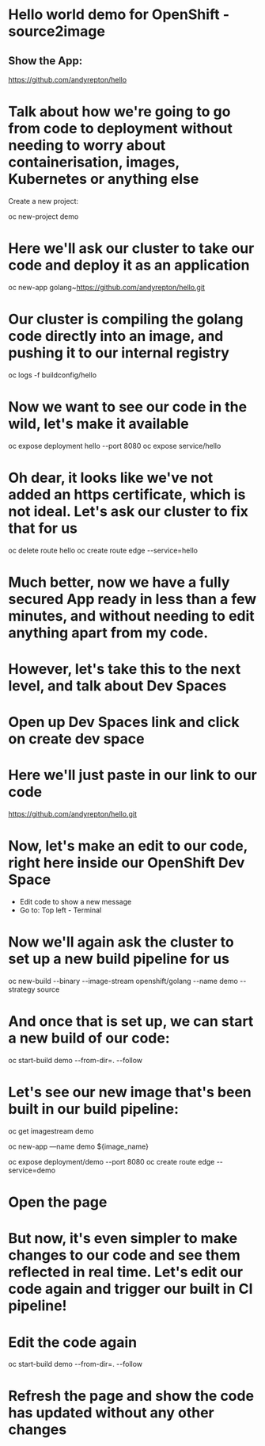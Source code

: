 # Hello world demo for OpenShift - source2image

## Show the App:

https://github.com/andyrepton/hello

# Talk about how we're going to go from code to deployment without needing to worry about containerisation, images, Kubernetes or anything else

Create a new project:

oc new-project demo

# Here we'll ask our cluster to take our code and deploy it as an application
oc new-app golang~https://github.com/andyrepton/hello.git

# Our cluster is compiling the golang code directly into an image, and pushing it to our internal registry
oc logs -f buildconfig/hello

# Now we want to see our code in the wild, let's make it available
oc expose deployment hello --port 8080
oc expose service/hello

# Oh dear, it looks like we've not added an https certificate, which is not ideal. Let's ask our cluster to fix that for us
oc delete route hello
oc create route edge --service=hello

# Much better, now we have a fully secured App ready in less than a few minutes, and without needing to edit anything apart from my code.

# However, let's take this to the next level, and talk about Dev Spaces

# Open up Dev Spaces link and click on create dev space

# Here we'll just paste in our link to our code
https://github.com/andyrepton/hello.git

# Now, let's make an edit to our code, right here inside our OpenShift Dev Space

- Edit code to show a new message
- Go to: Top left - Terminal

# Now we'll again ask the cluster to set up a new build pipeline for us
oc new-build --binary --image-stream openshift/golang --name demo --strategy source 

# And once that is set up, we can start a new build of our code:
oc start-build demo --from-dir=. --follow

# Let's see our new image that's been built in our build pipeline:
oc get imagestream demo

oc new-app —name demo ${image_name}

oc expose deployment/demo --port 8080
oc create route edge --service=demo

# Open the page

# But now, it's even simpler to make changes to our code and see them reflected in real time. Let's edit our code again and trigger our built in CI pipeline!
# Edit the code again

oc start-build demo --from-dir=. --follow

# Refresh the page and show the code has updated without any other changes
